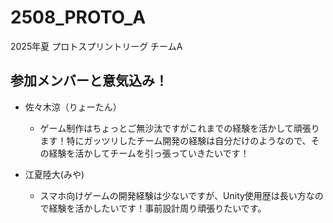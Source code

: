# 2508_PROTO_A

2025年夏 プロトスプリントリーグ チームA

## 参加メンバーと意気込み！

- 佐々木涼（りょーたん）
  - ゲーム制作はちょっとご無沙汰ですがこれまでの経験を活かして頑張ります！特にガッツリしたチーム開発の経験は自分だけのようなので、その経験を活かしてチームを引っ張っていきたいです！

- 江夏陸大(みや)
  - スマホ向けゲームの開発経験は少ないですが、Unity使用歴は長い方なので経験を活かしたいです！事前設計周り頑張りたいです。